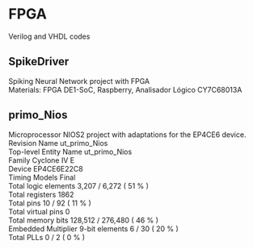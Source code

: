 # FPGA
Verilog and VHDL codes

## SpikeDriver
Spiking Neural Network project with FPGA  
Materials: FPGA DE1-SoC, Raspberry, Analisador Lógico CY7C68013A  


## primo_Nios
Microprocessor NIOS2 project with adaptations for the EP4CE6 device.  
Revision Name	ut_primo_Nios  
Top-level Entity Name	ut_primo_Nios  
Family	Cyclone IV E  
Device	EP4CE6E22C8  
Timing Models	Final  
Total logic elements	3,207 / 6,272 ( 51 % )  
Total registers	1862  
Total pins	10 / 92 ( 11 % )  
Total virtual pins	0  
Total memory bits	128,512 / 276,480 ( 46 % )  
Embedded Multiplier 9-bit elements	6 / 30 ( 20 % )  
Total PLLs	0 / 2 ( 0 % )  



